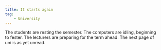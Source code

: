 ```yaml
---
title: It starts again
tag:
    - University
---
```


The students are resting the semester.
The computers are idling, beginning to fester.
The lecturers are preparing for the term ahead.
The next page of uni is as yet unread.
